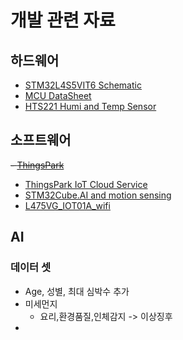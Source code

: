 # 개발 관련 자료

## 하드웨어
  - [STM32L4S5VIT6 Schematic](https://github.com/sonnonet/InhaTB/blob/main/DData/en.MB1297-L4S5VI-Schematic-E02.pdf)
  - [MCU DataSheet](https://github.com/sonnonet/InhaTB/blob/main/DData/en.DM00366449.pdf)
  - [HTS221 Humi and Temp Sensor](https://github.com/sonnonet/InhaTB/blob/main/DData/hts221.pdf)
  
## 소프트웨어
  ~~- [ThingsPark](https://thingspark.co.kr/)~~
  - [ThingsPark IoT Cloud Service](https://www.theksystem.com)
  - [STM32Cube.AI and motion sensing](https://wiki.st.com/stm32mcu/wiki/Getting_started_with_STM32Cube.AI_and_motion_sensing_on_the_STM32L4_IoT_node#Open_main-c)
  - [L475VG_IOT01A_wifi](https://github.com/devinbrown7/DISCO_L475VG_IOT01A_wifi)
 
 
## AI
### 데이터 셋

  - Age, 성별, 최대 심박수 추가
  - 미세먼지
      - 요리,환경품질,인체감지 -> 이상징후
  - 

